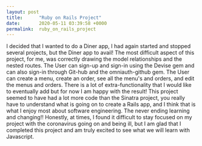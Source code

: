 ```yaml
---
layout: post
title:      "Ruby on Rails Project"
date:       2020-05-11 03:39:58 +0000
permalink:  ruby_on_rails_project
---
```



I decided that I wanted to do a Diner app, I had again started and stopped several projects, but the Diner app to avail! 
The most difficult aspect of this project, for me, was correctly drawing the model relationships and the nested routes.
The User can sign-up and sign-in using the Devise gem and can also sign-in through Git-hub and the omniauth-github gem. The User can create a menu, create an order, see all the menu's and orders, and edit the menus and orders. There is a lot of extra-functionality that I would like to eventually add but for now I am happy with the result!
This project seemed to have had a lot more code than the Sinatra project, you really have to understand what is going on to create a Rails app, and I think that is what I enjoy most about software engineering. The never ending learning and changing!! Honestly, at times, I found it difficult to stay focused on my project with the coronavirus going on and being ill, but I am glad that I completed this project and am truly excited to see what we will learn with Javascript.
